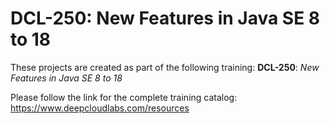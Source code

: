 # DCL-250: New Features in Java SE 8 to 18

These projects are created as part of the following training: **DCL-250**: *New Features in Java SE 8 to 18*

Please follow the link for the complete training catalog: https://www.deepcloudlabs.com/resources
